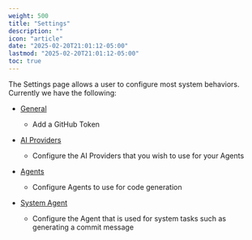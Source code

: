 ```yaml
---
weight: 500
title: "Settings"
description: ""
icon: "article"
date: "2025-02-20T21:01:12-05:00"
lastmod: "2025-02-20T21:01:12-05:00"
toc: true
---
```


The Settings page allows a user to configure most system behaviors. Currently we have the following:

* [General](/docs/settings/general)
  * Add a GitHub Token

* [AI Providers](/docs/settings/ai-providers)
  * Configure the AI Providers that you wish to use for your Agents

* [Agents](/docs/settings/agents)
  * Configure Agents to use for code generation

* [System Agent](/docs/settings/system-agent)
  * Configure the Agent that is used for system tasks such as generating a commit message
